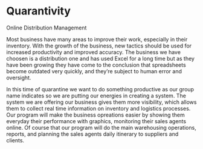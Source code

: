 # Quarantivity

Online Distribution Management

Most business have many areas to improve their work, especially in their inventory. With the growth of the business, new tactics should be used for increased productivity and improved accuracy. The business we have choosen is a distribution one and has used Excel for a long time but as they have been growing they have come to the conclusion that spreadsheets become outdated very quickly, and they’re subject to human error and oversight. 

In this time of quarantine we want to do something productive as our group name indicates so we are putting our energies in creating a system. The system we are offering our business gives them more visibility, which allows them to collect real time information on inventory and logistics processes. Our program will make the business opreations easier by showing them everyday their performance with graphics, monitoring their sales agents online. Of course that our program will do the main warehousing operations, reports, and planning the sales agents daily itinerary to suppliers and clients.
